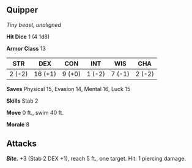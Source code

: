 ## Quipper

*Tiny beast, unaligned*

**Hit Dice** 1 (4 1d8)

**Armor Class** 13

| STR     | DEX     | CON     | INT     | WIS     | CHA     |
|---------|---------|---------|---------|---------|---------|
|  2 (-2) | 16 (+1) |  9 (+0) |  1 (-2) |  7 (-1) |  2 (-2) |

**Saves** Physical 15, Evasion 14, Mental 16, Luck 15

**Skills** Stab 2

**Move** 0 ft., swim 40 ft.

**Morale** 8

## Attacks

***Bite.*** +3 (Stab 2 DEX +1), reach 5 ft., one target. Hit: 1 piercing damage.

